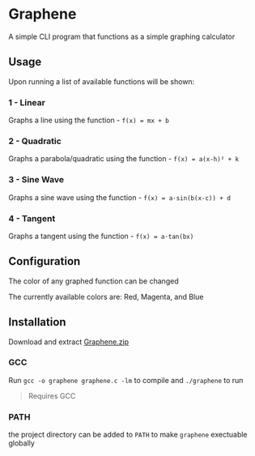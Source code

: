 # Graphene

A simple CLI program that functions as a simple graphing calculator

## Usage

Upon running a list of available functions will be shown:

### 1 - Linear
Graphs a line using the function - ```f(x) = mx + b```

###  2 - Quadratic
Graphs a parabola/quadratic using the function - ```f(x) = a(x-h)² + k```

###  3 - Sine Wave
Graphs a sine wave using the function - ```f(x) = a⋅sin(b(x-c)) + d```

###  4 - Tangent
Graphs a tangent using the function - ```f(x) = a⋅tan(bx)```

## Configuration

The color of any graphed function can be changed

The currently available colors are: Red, Magenta, and Blue

## Installation
Download and extract [Graphene.zip](Graphene.zip)
### GCC
Run ```gcc -o graphene graphene.c -lm``` to compile and ```./graphene``` to run
>Requires GCC
### PATH
the project directory can be added to ```PATH``` to make ```graphene``` exectuable globally
